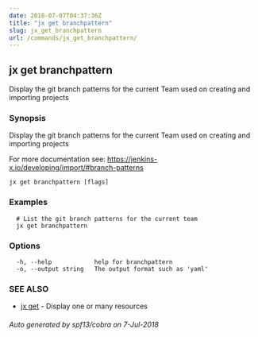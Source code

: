 ```yaml
---
date: 2018-07-07T04:37:36Z
title: "jx get branchpattern"
slug: jx_get_branchpattern
url: /commands/jx_get_branchpattern/
---
```

## jx get branchpattern

Display the git branch patterns for the current Team used on creating and importing projects

### Synopsis

Display the git branch patterns for the current Team used on creating and importing projects 

For more documentation see: https://jenkins-x.io/developing/import/#branch-patterns

```
jx get branchpattern [flags]
```

### Examples

```
  # List the git branch patterns for the current team
  jx get branchpattern
```

### Options

```
  -h, --help            help for branchpattern
  -o, --output string   The output format such as 'yaml'
```

### SEE ALSO

* [jx get](/commands/jx_get/)	 - Display one or many resources

###### Auto generated by spf13/cobra on 7-Jul-2018
